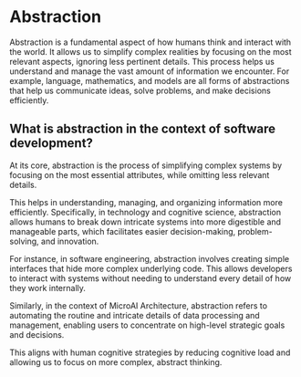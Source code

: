 # Abstraction

Abstraction is a fundamental aspect of how humans think and interact with the world. It allows us to simplify complex realities by focusing on the most relevant aspects, ignoring less pertinent details. This process helps us understand and manage the vast amount of information we encounter. For example, language, mathematics, and models are all forms of abstractions that help us communicate ideas, solve problems, and make decisions efficiently.

## What is abstraction in the context of software development?

At its core, abstraction is the process of simplifying complex systems by focusing on the most essential attributes, while omitting less relevant details.

This helps in understanding, managing, and organizing information more efficiently. Specifically, in technology and cognitive science, abstraction allows humans to break down intricate systems into more digestible and manageable parts, which facilitates easier decision-making, problem-solving, and innovation.

For instance, in software engineering, abstraction involves creating simple interfaces that hide more complex underlying code. This allows developers to interact with systems without needing to understand every detail of how they work internally.

Similarly, in the context of MicroAI Architecture, abstraction refers to automating the routine and intricate details of data processing and management, enabling users to concentrate on high-level strategic goals and decisions.

This aligns with human cognitive strategies by reducing cognitive load and allowing us to focus on more complex, abstract thinking.
